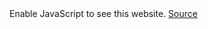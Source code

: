<!DOCTYPE html><html lang="en"><head><meta charset="utf-8"><meta name="viewport" content="width=device-width,initial-scale=1"><meta name="author" content="LolWare95"><meta name="keywords" content="LolWare95, Hacktivism"><meta name="title" property="og:title" content="LolWare95"><meta name="description" property="og:description" content="Source: https://github.com/adamalston/v2"><meta property="og:site_name" content="LolWare95 Personal Website"><meta property="og:url" content=""><meta property="og:locale" content="en_US"><meta property="og:image" content="https://git.io/JUWDe"><meta property="og:image:type" content="image/png"><meta property="og:image:width" content="1280"><meta property="og:image:height" content="640"><meta property="og:image:alt" content=""><meta property="og:type" content="website"><link rel="icon" href="fonts/favicon.svg"><link rel="canonical" href=""><link rel="apple-touch-icon" href="fonts/favicon.svg"><link rel="manifest" href="/manifest.webmanifest"><title>LolWare95</title><script defer="defer" src="js/main.f950d551.js"></script><link href="css/main.7f0d8e49.css" rel="stylesheet"></head><body><noscript>Enable JavaScript to see this website. <a href="https://github.com/adamalston/v2">Source</a></noscript><div id="root"></div></body></html>
